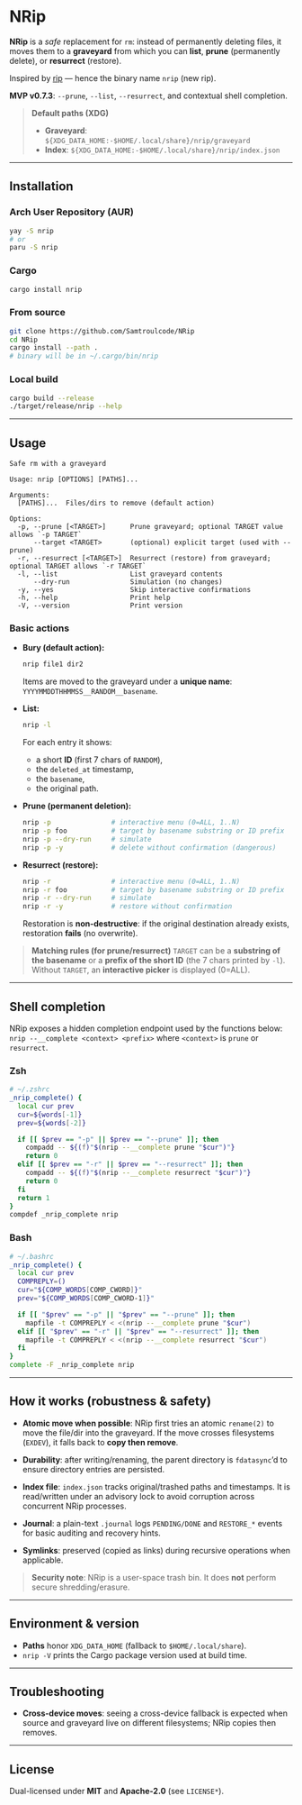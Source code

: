 # NRip

**NRip** is a *safe* replacement for `rm`: instead of permanently deleting files, it moves them to a **graveyard** from which you can **list**, **prune** (permanently delete), or **resurrect** (restore).

Inspired by [rip](https://github.com/nivekuil/rip) — hence the binary name `nrip` (new rip).

**MVP v0.7.3**: `--prune`, `--list`, `--resurrect`, and contextual shell completion.

> **Default paths (XDG)**
>
> * **Graveyard**: `${XDG_DATA_HOME:-$HOME/.local/share}/nrip/graveyard`
> * **Index**: `${XDG_DATA_HOME:-$HOME/.local/share}/nrip/index.json`

---

## Installation

### Arch User Repository (AUR)

```bash
yay -S nrip
# or
paru -S nrip
```

### Cargo

```bash
cargo install nrip
```

### From source

```bash
git clone https://github.com/Samtroulcode/NRip
cd NRip
cargo install --path .
# binary will be in ~/.cargo/bin/nrip
```

### Local build

```bash
cargo build --release
./target/release/nrip --help
```

---

## Usage

```
Safe rm with a graveyard

Usage: nrip [OPTIONS] [PATHS]...

Arguments:
  [PATHS]...  Files/dirs to remove (default action)

Options:
  -p, --prune [<TARGET>]      Prune graveyard; optional TARGET value allows `-p TARGET`
      --target <TARGET>       (optional) explicit target (used with --prune)
  -r, --resurrect [<TARGET>]  Resurrect (restore) from graveyard; optional TARGET allows `-r TARGET`
  -l, --list                  List graveyard contents
      --dry-run               Simulation (no changes)
  -y, --yes                   Skip interactive confirmations
  -h, --help                  Print help
  -V, --version               Print version
```

### Basic actions

* **Bury (default action):**

  ```bash
  nrip file1 dir2
  ```

  Items are moved to the graveyard under a **unique name**:
  `YYYYMMDDTHHMMSS__RANDOM__basename`.

* **List:**

  ```bash
  nrip -l
  ```

  For each entry it shows:

  * a short **ID** (first 7 chars of `RANDOM`),
  * the `deleted_at` timestamp,
  * the `basename`,
  * the original path.

* **Prune (permanent deletion):**

  ```bash
  nrip -p               # interactive menu (0=ALL, 1..N)
  nrip -p foo           # target by basename substring or ID prefix
  nrip -p --dry-run     # simulate
  nrip -p -y            # delete without confirmation (dangerous)
  ```

* **Resurrect (restore):**

  ```bash
  nrip -r               # interactive menu (0=ALL, 1..N)
  nrip -r foo           # target by basename substring or ID prefix
  nrip -r --dry-run     # simulate
  nrip -r -y            # restore without confirmation
  ```

  Restoration is **non-destructive**: if the original destination already exists, restoration **fails** (no overwrite).

> **Matching rules (for prune/resurrect)**
> `TARGET` can be a **substring of the basename** or a **prefix of the short ID** (the 7 chars printed by `-l`).
> Without `TARGET`, an **interactive picker** is displayed (0=ALL).

---

## Shell completion

NRip exposes a hidden completion endpoint used by the functions below:
`nrip --__complete <context> <prefix>` where `<context>` is `prune` or `resurrect`.

### Zsh

```zsh
# ~/.zshrc
_nrip_complete() {
  local cur prev
  cur=${words[-1]}
  prev=${words[-2]}

  if [[ $prev == "-p" || $prev == "--prune" ]]; then
    compadd -- ${(f)"$(nrip --__complete prune "$cur")"}
    return 0
  elif [[ $prev == "-r" || $prev == "--resurrect" ]]; then
    compadd -- ${(f)"$(nrip --__complete resurrect "$cur")"}
    return 0
  fi
  return 1
}
compdef _nrip_complete nrip
```

### Bash

```bash
# ~/.bashrc
_nrip_complete() {
  local cur prev
  COMPREPLY=()
  cur="${COMP_WORDS[COMP_CWORD]}"
  prev="${COMP_WORDS[COMP_CWORD-1]}"

  if [[ "$prev" == "-p" || "$prev" == "--prune" ]]; then
    mapfile -t COMPREPLY < <(nrip --__complete prune "$cur")
  elif [[ "$prev" == "-r" || "$prev" == "--resurrect" ]]; then
    mapfile -t COMPREPLY < <(nrip --__complete resurrect "$cur")
  fi
}
complete -F _nrip_complete nrip
```

---

## How it works (robustness & safety)

* **Atomic move when possible**: NRip first tries an atomic `rename(2)` to move the file/dir into the graveyard. If the move crosses filesystems (`EXDEV`), it falls back to **copy then remove**.

* **Durability**: after writing/renaming, the parent directory is `fdatasync`’d to ensure directory entries are persisted.

* **Index file**: `index.json` tracks original/trashed paths and timestamps. It is read/written under an advisory lock to avoid corruption across concurrent NRip processes.

* **Journal**: a plain-text `.journal` logs `PENDING/DONE` and `RESTORE_*` events for basic auditing and recovery hints.

* **Symlinks**: preserved (copied as links) during recursive operations when applicable.

> **Security note**: NRip is a user-space trash bin. It does **not** perform secure shredding/erasure.

---

## Environment & version

* **Paths** honor `XDG_DATA_HOME` (fallback to `$HOME/.local/share`).
* `nrip -V` prints the Cargo package version used at build time.

---

## Troubleshooting

* **Cross-device moves**: seeing a cross-device fallback is expected when source and graveyard live on different filesystems; NRip copies then removes.

---

## License

Dual-licensed under **MIT** and **Apache-2.0** (see `LICENSE*`).
